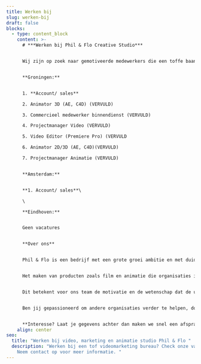 ```yaml
---
title: Werken bij
slug: werken-bij
draft: false
blocks:
  - type: content_block
    content: >-
      # ***Werken bij Phil & Flo Creative Studio***


      Wij zijn op zoek naar gemotiveerde medewerkers die een toffe baan willen met veel afwisseling op het gebied van video, animatiefilms, websites en online marketing. Wij zijn op zoek naar toppers die ons team versterken en achter onze kernwaarden staan:


      **Groningen:**


      1. **Account/ sales**

      2. Animator 3D (AE, C4D) (VERVULD)

      3. Commercieel medewerker binnendienst (VERVULD)

      4. Projectmanager Video (VERVULD)

      5. Video Editor (Premiere Pro) (VERVULD

      6. Animator 2D/3D (AE, C4D)(VERVULD)

      7. Projectmanager Animatie (VERVULD)


      **Amsterdam:**


      **1. Account/ sales**\

      \

      **Eindhoven:**


      Geen vacatures


      **Over ons**


      Phil & Flo is een bedrijf met een grote groei ambitie en met duidelijke kernwaarden. Bij ons werken, betekent werken voor organisaties die de wereld vooruit helpen.


      Het maken van producten zoals film en animatie die organisaties in staat stellen hun ambities waar te maken. Ambities waar wij ook als team achter staan. Zo werken we niet voor de olie-industrie, tabaksindustrie etc. 


      Dit betekent voor ons team de motivatie en de wetenschap dat de uren die je investeert in je werk ook daadwerkelijk bijdragen aan een betere wereld.


      Ben jij gepassioneerd om andere organisaties verder te helpen, door de inzet van mooie producten zoals film en animatie? In een team waar wordt gelachen, hard wordt gewerkt, waar we elkaar helpen en waar we iedere dag weer bijleren. Een hecht en open team dus, waar ideeën worden gehoord en verandering ten goede wordt aangemoedigd.


      **Interesse? Laat je gegevens achter dan maken we snel een afspraak!**
    align: center
seo:
  title: "Werken bij video, marketing en animatie studio Phil & Flo "
  description: "Werken bij een tof videomarketing bureau? Check onze vacatures!
    Neem contact op voor meer informatie. "
---
```

